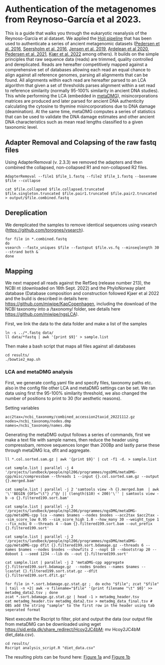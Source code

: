 # Authentication of the metagenomes from Reynoso-García et al 2023.

This is a guide that walks you through the eukaryotic reanalysis of the Reynoso-García et al dataset. We applied the [Holi pipeline](https://github.com/ancient-eDNA/Holi) that has been used to authenticate a series of ancient metagenomic datasets ([Pedersen et al. 2016](https://www.nature.com/articles/nature19085), [Seersholm et al. 2016](https://doi.org/10.1038/ncomms13389), [Jensen et al. 2019](https://doi.org/10.1038/s41467-019-13549-9), [Ardelean et al 2020](https://doi.org/10.1038/s41586-020-2509-0), [Pedersen et al. 2021](https://doi.org/10.1093/molbev/msab351), [Kjær et al. 2022](https://doi.org/10.1038/s41586-022-05453-y) among others). It builds on the simple principles that raw sequence data (reads) are trimmed, quality controlled and dereplicated. Reads are hereafter competitively mapped against a comprehensive set of databases allowing each read an equal chance to align against all reference genomes, parsing all alignments that can be found. All alignments within each read are hereafter parsed to an LCA algorithm that given a set of thresholds parses alignment within a set read to reference similarity (normally 95-100% similarity in ancient DNA studies). This while performing the LCA (embedded in [metaDMG](https://github.com/metaDMG-dev/metaDMG-core)), misincorporations matrices are produced and later parsed for ancient DNA authenticity calculating the cytosine to thymine misincorporations due to DNA damage (deamination). 
At the same time, metaDMG computes a series of statistics that can be used to validate the DNA damage estimates and other ancient DNA characteristics such as mean read lengths classified to a given taxonomic level.

## Adapter Removal and Colapsing of the raw fastq files

Using AdapterRemoval (v. 2.3.3) we removed the adapters and then combined the collapsed, non-collapsed R1 and non-collapsed R2 files. 

```
AdapterRemoval --file1 $file_1.fastq --file2 $file_1.fastq --basename $file --collapse

cat $file.collapsed $file.collapsed.truncated $file.singleton.truncated $file.pair1.truncated $file.pair2.truncated > output/$file.combined.fastq
```


## Dereplication

We dereplicated the samples to remove identical sequences using vsearch (https://github.com/torognes/vsearch).

```
for file in *.combined.fastq
do
vsearch --fastx_uniques $file --fastqout $file.vs.fq --minseqlength 30 --strand both &
done
```
## Mapping
We next mapped all reads against the RefSeq (release number 213), the NCBI nt (downloaded on 16th Sept. 2022) and the PhyloNorway plant database (Database composition and construction followed Kjaer et al 2022 and the build is described in details here: https://github.com/miwipe/KapCopenhagen, including the download of the NCBI taxonomy into a /taxonomy/ folder, see details here https://github.com/miwipe/ngsLCA).

First, we link the data to the data folder and make a list of the samples 

```
ln -s ../*.fastq data/
ll data/*fastq | awk '{print $9}' > sample.list
```

Then make a bash script that maps all files against all databases

```
cd results/
./bowtie2_map.sh
```
### LCA and metaDMG analysis 

First, we generate config.yaml file and specify files, taxonomy paths etc. also in the config file other LCA and metaDMG settings can be set. We ran data using first the 95-100% similarity threshold, we also changed the number of positions to print to 30 (for aesthetic reasons). 

Setting variables
```
acc2tax=/ncbi_taxonomy/combined_accession2taxid_20221112.gz
nodes=/ncbi_taxonomy/nodes.dmp
names=/ncbi_taxonomy/names.dmp
```

Generating the metaDMG output follows a series of commands, first we make a text file with sample names, then reduce the header using compressbam, remove sequences longer than 200Bp and lastly parse these through metaDMG lca, dfit and aggregate.
```
ll *.col.sorted.sam.gz | awk '{print $9}' | cut -f1 -d. > sample.list

cat sample.list | parallel -j 4 '/projects/lundbeck/people/npl206/programmes/ngsDMG/metaDMG-cpp/misc/compressbam --threads 1 --input {}.col.sorted.sam.gz --output {}.merged.bam'

cat sample.list | parallel -j 2 'samtools view -h {}.merged.bam  | awk '\''BEGIN {OFS="\t"} /^@/ || (length($10) < 200)'\'' | samtools view -b -o {}.filtered199.sort.bam'

cat sample.list | parallel -j 2 '/projects/lundbeck/people/npl206/programmes/ngsDMG/metaDMG-cpp/metaDMG-cpp lca --names $names --nodes $nodes --acc2tax $acc2tax --sim_score_low 0.95 --sim_score_high 1.0 --how_many 30 --weight_type 1 --fix_ncbi 0 --threads 4 --bam {}.filtered199.sort.bam --out_prefix {}.filtered199.sort'

cat sample.list | parallel -j 2 '/projects/lundbeck/people/npl206/programmes/ngsDMG/metaDMG-cpp/metaDMG-cpp dfit {}.filtered199.sort.bdamage.gz --threads 6 --names $names --nodes $nodes --showfits 2 --nopt 10 --nbootstrap 20 --doboot 1 --seed 1234 --lib ds --out {}.filtered199.sort'

cat sample.list | parallel -j 2 'metaDMG-cpp aggregate {}.filtered199.sort.bdamage.gz  --nodes $nodes --names $names --lcastat {}.filtered199.sort.stat.gz --dfit {}.filtered199.sort.dfit.gz'

for file in *.sort.bdamage.gz.stat.gz ;  do echo "$file"; zcat "$file" | tail -n +2| awk -v filename="$file" '{print filename "\t" $0}' >> metadmg_data2.tsv ; done
zcat *.sort.bdamage.gz.stat.gz | head -1 > metadmg_header.tsv
cat metadmg_header.tsv metadmg_data2.tsv > metadmg_data_final.tsv # OBS add the string "sample" to the first row in the header using tab seperated format
```

Next execute the Rscript to filter, plot and output the data (our output file from metaDMG can be downloaded using wget https://sid.erda.dk/share_redirect/Hcoy2JC4bM; mv Hcoy2JC4bM diet_data.csv).
```
cd results/
Rscript analysis_script.R "diet_data.csv"
```
The resulting plots can be found here: [Figure 1a](https://github.com/AleksandraLaura/DietComment/blob/main/3.%20Eukaryotic%20Nuclear%20Genome%20Analysis/results/Damage_significance_Eukatota95sim.pdf) and [Figure 1b](https://github.com/AleksandraLaura/DietComment/blob/main/3.%20Eukaryotic%20Nuclear%20Genome%20Analysis/results/density_meanlength.pdf)






